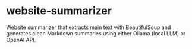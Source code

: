 # website-summarizer
Website summarizer that extracts main text with BeautifulSoup and generates clean Markdown summaries using either Ollama (local LLM) or OpenAI API.
